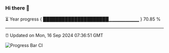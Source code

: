 ### Hi there 👋

⏳ Year progress { █████████████████████▁▁▁▁▁▁▁▁▁ } 70.85 %

---

⏰ Updated on Mon, 16 Sep 2024 07:36:51 GMT

![Progress Bar CI](https://github.com/IshwaranRudhara/GIT-ACTION/workflows/Progress%20Bar%20CI/badge.svg)
